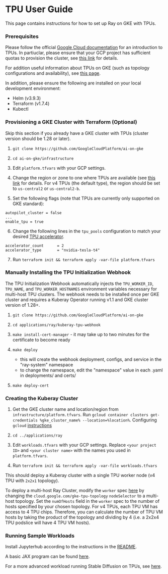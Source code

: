 # TPU User Guide

This page contains instructions for how to set up Ray on GKE with TPUs. 


### Prerequisites

Please follow the official [Google Cloud documentation](https://cloud.google.com/tpu/docs/tpus-in-gke) for an introduction to TPUs. In partiuclar, please ensure that your GCP project has sufficient quotas to provision the cluster, see [this link](https://cloud.google.com/tpu/docs/tpus-in-gke#ensure-quotas) for details.

For addition useful information about TPUs on GKE (such as topology configurations and availability), see [this page](https://cloud.google.com/kubernetes-engine/docs/concepts/tpus).

In addition, please ensure the following are installed on your local development environment:
* Helm (v3.9.3)
* Terraform (v1.7.4)
* Kubectl

### Provisioning a GKE Cluster with Terraform (Optional)

Skip this section if you already have a GKE cluster with TPUs (cluster version should be 1.28 or later). 

1. `git clone https://github.com/GoogleCloudPlatform/ai-on-gke`

2. `cd ai-on-gke/infrastructure`

3. Edit `platform.tfvars` with your GCP settings.

4. Change the region or zone to one where TPUs are available (see [this link](https://cloud.google.com/tpu/docs/regions-zones) for details.
For v4 TPUs (the default type), the region should be set to `us-central2` or `us-central2-b`.

5. Set the following flags (note that TPUs are currently only supported on GKE standard):

```
autopilot_cluster = false
...
enable_tpu = true
```
 
6. Change the following lines in the `tpu_pools` configuration to match your desired [TPU accelerator](https://cloud.google.com/tpu/docs/supported-tpu-configurations#using-accelerator-type).
```
accelerator_count      = 2
accelerator_type       = "nvidia-tesla-t4"
```

7. Run `terraform init && terraform apply -var-file platform.tfvars`


### Manually Installing the TPU Initialization Webhook

The TPU Initialization Webhook automatically injects the `TPU_WORKER_ID`, `TPU_NAME`, and `TPU_WORKER_HOSTNAMES` environment variables necessary for multi-host TPU clusters. The webhook needs to be installed once per GKE cluster and requires a Kuberay Operator running v1.1 and GKE cluster version of 1.28+. 

1. `git clone https://github.com/GoogleCloudPlatform/ai-on-gke`
2. `cd applications/ray/kuberay-tpu-webhook` 
3. `make install-cert-manager` - it may take up to two minutes for the certificate to become ready
4. `make deploy`
    - this will create the webhook deployment, configs, and service in the "ray-system" namespace
    - to change the namespace, edit the "namespace" value in each .yaml in deployments/ and certs/

5. `make deploy-cert`

   

### Creating the Kuberay Cluster

1. Get the GKE cluster name and location/region from `infrastructure/platform.tfvars`.
   Run `gcloud container clusters get-credentials %gke_cluster_name% --location=%location%`.
   Configuring `gcloud` [instructions](https://cloud.google.com/sdk/docs/initializing)

2. `cd ../applications/ray`

3. Edit `workloads.tfvars` with your GCP settings. Replace `<your project ID>` and `<your cluster name>` with the names you used in `platform.tfvars`.

4. Run `terraform init && terraform apply -var-file workloads.tfvars`

This should deploy a Kuberay cluster with a single TPU worker node (v4 TPU with `2x2x1` topology). 

To deploy a multi-host Ray Cluster, modify the `worker` spec [here](https://github.com/GoogleCloudPlatform/ai-on-gke/blob/main/modules/kuberay-cluster/kuberay-tpu-values.yaml) by changing the `cloud.google.com/gke-tpu-topology` `nodeSelector` to a multi-host topology. Set the `numOfHosts` field in the `worker` spec to the number of hosts specified by your chosen topology. For v4 TPUs, each TPU VM has access to 4 TPU chips. Therefore, you can calculate the number of TPU VM hosts by taking the product of the topology and dividing by 4 (i.e. a 2x2x4 TPU podslice will have 4 TPU VM hosts).

### Running Sample Workloads

Install Jupyterhub according to the instructions in the [README](https://github.com/GoogleCloudPlatform/ai-on-gke/blob/main/applications/jupyter/README.md).

A basic JAX program can be found [here](https://github.com/GoogleCloudPlatform/ai-on-gke/blob/main/applications/ray/example_notebooks/jax-tpu.ipynb).

For a more advanced workload running Stable Diffusion on TPUs, see [here](https://github.com/GoogleCloudPlatform/ai-on-gke/blob/main/applications/ray/example_notebooks/stable-diffusion-tpu.ipynb).

 
